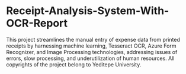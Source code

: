 # Receipt-Analysis-System-With-OCR-Report
This project streamlines the manual entry of expense data from printed receipts by harnessing machine learning, Tesseract OCR, Azure Form Recognizer, and Image Processing technologies, addressing issues of errors, slow processing, and underutilization of human resources.
All copyrights of the project belong to Yeditepe University.
